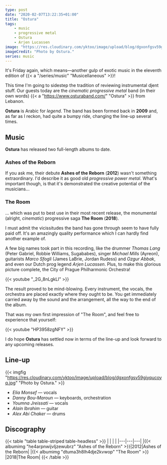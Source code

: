 ```yaml
---
type: post
date: "2020-02-07T13:22:35+01:00"
title: "Ostura"
tags:
    - music
    - progressive metal
    - Ostura
    - Arjen Lucassen
image: "https://res.cloudinary.com/yktoo/image/upload/blog/dgxonfgsv59giyqucoyq.jpg"
imageCredit: "Photo by Ostura."
series: music
---
```


It's Friday again, which means—another gulp of exotic music in the eleventh edition of {{< a "/series/music" "Musicellaneous" >}}!

This time I'm going to sidestep the tradition of reviewing instrumental djent stuff. Our guests today are the *cinematic progressive metal* band (in their own words) {{< a "https://www.osturaband.com/" "Ostura" >}} from Lebanon.

<!--more-->

**Ostura** is Arabic for *legend*. The band has been formed back in **2009** and, as far as I reckon, had quite a bumpy ride, changing the line-up several times.

## Music

**Ostura** has released two full-length albums to date.

### Ashes of the Reborn

If you ask me, their debute **Ashes of the Reborn** (**2012**) wasn't something extraordinary. I'd describe it as good old *progressive power metal*. What's important though, is that it's demonstrated the creative potential of the musicians…

### The Room

… which was put to best use in their most recent release, the monumental (alright, *cinematic*) progressive saga **The Room** (**2018**).

I must admit the vicissitudes the band has gone through seem to have fully paid off. It's an amazingly quality performance which I can hardly find another example of.

A few big names took part in this recording, like the drummer *Thomas Lang* (Peter Gabriel, Robbie Williams, Sugababes), singer *Michael Mills* (Ayreon), guitarists *Marco Sfogli* (James LaBrie, Jordan Rudess) and *Ozgur Abbak*, and even our Dutch prog legend *Arjen Lucassen*. Plus, to make this glorious picture complete, the City of Prague Philharmonic Orchestra!

{{< youtube "_2G_8nLgkLI" >}}

The result proved to be mind-blowing. Every instrument, the vocals, the orchestra are placed exactly where they ought to be. You get immediately carried away by the sound and the arrangement, all the way to the end of the album.

That was my own first impression of "The Room", and feel free to experience that yourself:

{{< youtube "HP3958zgNFY" >}}

I do hope **Ostura** has settled now in terms of the line-up and look forward to any upcoming releases.

## Line-up

{{< imgfig "https://res.cloudinary.com/yktoo/image/upload/blog/dgxonfgsv59giyqucoyq.jpg" "Photo by Ostura." >}}

* *Elia Monsef* — vocals
* *Danny Bou-Maroun* — keyboards, orchestration
* *Youmna Jreissati* — vocals
* *Alain Ibrahim* — guitar
* *Alex Abi Chaker* — drums

## Discography

{{< table "table table-striped table-headless" >}}
|   |   |   |
|---|---|---|
|{{< albumimg "he4arpnwijvljzewubrz" "Ashes of the Reborn" >}}|2012|Ashes of the Reborn|
|{{< albumimg "dtuma3h8lh4dje2kvwop" "The Room" >}}           |2018|The Room|
{{< /table >}}
